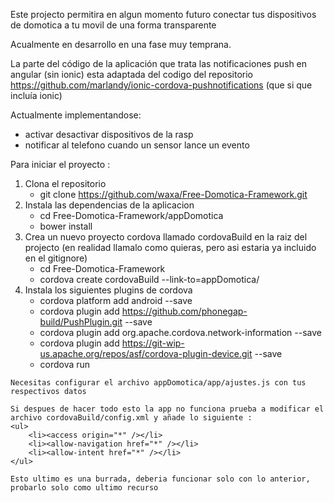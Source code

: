 Este projecto permitira en algun momento futuro conectar tus dispositivos de domotica a tu movil de una forma transparente

Acualmente en desarrollo en una fase muy temprana.

La parte del código de la aplicación que trata las notificaciones push en angular (sin ionic) esta adaptada del codigo del repositorio https://github.com/marlandy/ionic-cordova-pushnotifications (que si que incluía ionic) 

Actualmente implementandose:
	<ul>
		<li>activar desactivar dispositivos de la rasp</li>
		<li>notificar al telefono cuando un sensor lance un evento</li>
	</ul>

Para iniciar el proyecto :
	<ol>
		<li>Clona el repositorio
			<ul><li>git clone https://github.com/waxa/Free-Domotica-Framework.git</li></ul>
		</li>
		<li>Instala las dependencias de la aplicacion
			<ul>
				<li>cd Free-Domotica-Framework/appDomotica</li>
				<li>bower install</li>
			</ul>
		</li>
		<li>Crea un nuevo proyecto cordova llamado cordovaBuild en la raiz del projecto (en realidad llamalo como quieras, pero asi estaria ya incluido en el gitignore)
			<ul>
				<li>cd Free-Domotica-Framework</li>
				<li>cordova create cordovaBuild --link-to=appDomotica/</li>
			</ul>
		</li>
		<li>Instala los siguientes plugins de cordova
			<ul>
				<li>cordova platform add android --save</li>
				<li>cordova plugin add https://github.com/phonegap-build/PushPlugin.git --save</li>
				<li>cordova plugin add org.apache.cordova.network-information --save</li>
				<li>cordova plugin add https://git-wip-us.apache.org/repos/asf/cordova-plugin-device.git --save</li>
				<li>cordova run</li>
			</ul>
		</li>
	</ol>

	Necesitas configurar el archivo appDomotica/app/ajustes.js con tus respectivos datos

	Si despues de hacer todo esto la app no funciona prueba a modificar el archivo cordovaBuild/config.xml y añade lo siguiente :
	<ul>
		<li><access origin="*" /></li>
    	<li><allow-navigation href="*" /></li>
    	<li><allow-intent href="*" /></li>
	</ul>

	Esto ultimo es una burrada, deberia funcionar solo con lo anterior, probarlo solo como ultimo recurso